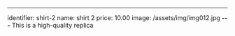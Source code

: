 ---
identifier: shirt-2
name: shirt 2
price: 10.00
image: /assets/img/img012.jpg
**---**
This is a high-quality replica
